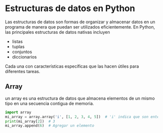 # Estructuras de datos en Python

Las estructuras de datos son formas de organizar y almacenar datos en un programa de manera que puedan ser utilizados eficientemente. En Python, las principales estructuras de datos nativas incluyen

- listas
- tuplas
- conjuntos
- diccionarios

Cada una con características específicas que las hacen útiles para diferentes tareas.

## Array

un array es una estructura de datos que almacena elementos de un mismo tipo en una secuencia contigua de memoria.

```python
import array
mi_array = array.array('i', [1, 2, 3, 4, 5])  # 'i' indica que son enteros
print(mi_array[2])  # 3
mi_array.append(6)  # Agregar un elemento
```
